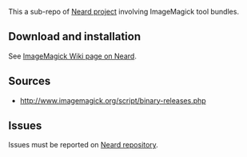 This a sub-repo of [Neard project](https://github.com/crazy-max/neard) involving ImageMagick tool bundles.

## Download and installation

See [ImageMagick Wiki page on Neard](https://github.com/crazy-max/neard/wiki/toolImageMagick).

## Sources

* http://www.imagemagick.org/script/binary-releases.php

## Issues

Issues must be reported on [Neard repository](https://github.com/crazy-max/neard/issues).
